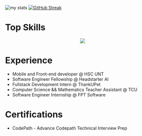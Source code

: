 <div>
  <img alt="my stats" src="https://github-readme-stats.vercel.app/api?username=drakenevadie19&show_icons=true&theme=react"/>
  <a href="https://git.io/streak-stats"><img src="https://streak-stats.demolab.com?user=drakenevadie19&background=6FC3D8&ring=EBD236F0&currStreakLabel=FF0F29&fire=FF0F29" alt="GitHub Streak" /></a>
</div>
  
<h1>Top Skills</h1>

<p align="center">
  <a href="https://skillicons.dev">
    <img src="https://skillicons.dev/icons?i=git,react,python,java,kotlin,html,css,javascript,nodejs,mysql,figma,linux,postman,supabase,androidstudio," />
  </a>
</p>
<h1>Experience</h1>
<ul>
  <li>Mobile and Front-end developer  @ HSC UNT</li>
  <li>Software Engineer Fellowship  @ Headstarter AI</li>
  <li>Fullstack Development Intern @ ThankUPet</li>
  <li>Computer Science && Mathematics Teacher Assistant @ TCU</li>
  <li>Software Engineer Internship @ FPT Software</li>
</ul>

<h1>Certifications</h1>
<ul>
<li>CodePath - Advance Codepath Technical Interview Prep</li>
</ul>
